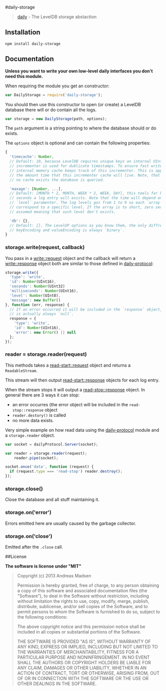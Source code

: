 #daily-storage

> [daily](https://github.com/AndreasMadsen/daily) - The LevelDB storage abstaction

## Installation

```sheel
npm install daily-storage
```

## Documentation

**Unless you want to write your own low-level daily interfaces you don't need this module.**

When requiring the module you get an constructor:

```javascript
var DailyStorage = require('daily-storage');
```

You should then use this constructor to open (or create) a LevelDB database
there will or do contain all the logs.

```javascript
var storage = new DailyStorage(path, options);
```

The `path` argument is a string pointing to where the database should or do
exists.

The `options` object is optional and can contain the following properties:

```javascript
{
  'timecache': Number,
  // Default: 10, because LevelDB requires unique keys an internal UInt16BE
  // incrementer is used for dublicate timestamps. To ensure fast write an
  // internal memory cache keeps track of this incrementer. This is approximatly
  // the amount time that this incrementer cache will live. Note, that when
  // no cache exists the database is queried.

  'maxage': [Number, ...],
  // Default: [MONTH * 2, MONTH, WEEK * 2, WEEK, DAY], this teels for how many
  // seconds a log entry will exists. Note that the time will depend on the log
  // `level` paramenter. The log levels gos from 1 to 9 so each `array index + 1`
  // correspond to a specific level. If the array is to short, zero seconds is
  // assumed meaning that such level don't exists.

  'db': {},
  // Default: {}, The LevelUP options as you know them, the only diffrence is that
  // keyEncoding and valueEncoding is always `binary`.
}
```

### storage.write(request, callback)

You pass in a [write::request](https://github.com/AndreasMadsen/daily-protocol#write----request)
object and the callback will return a [write::response](https://github.com/AndreasMadsen/daily-protocol#write----response)
object both are similar to those defined in [daily-protocol](https://github.com/AndreasMadsen/daily-protocol):

```javascript
storage.write({
  'type': 'write',
  'id': Number(UInt16),
  'seconds': Number(UInt32)
  'milliseconds': Number(UInt16),
  'level': Number(UInt8),
  'message': new Buffer()
}, function (err, response) {
  // If an error occurred it will be included in the `response` object, so `err`
  // is actually always `null`.
  response = {
    'type': 'write',
    'id': Number(UInt16),
    'error': new Error() || null
  };
});
```

### reader = storage.reader(request)

This methods takes a [read-start::request](https://github.com/AndreasMadsen/daily-protocol#read-start----request)
object and returns a `ReadableStream`.

This stream will then output [read-start::response](https://github.com/AndreasMadsen/daily-protocol#read-start----response)
objects for each log entry.

When the stream stops it will output
a [read-stop::response](https://github.com/AndreasMadsen/daily-protocol#read-stop----response)
object. In general there are 3 ways it can stop:

* an error occurres (the error object will be included in the `read-stop::response` object
* `reader.destory()` is called
* no more data exists.

Very simple example on how read data using the [daily-protocol](https://github.com/AndreasMadsen/daily-protocol)
module and a `storage.reader` object.

```javascript
var socket = dailyProtocol.Server(socket);

var reader = storage.reader(request);
    reader.pipe(socket);

socket.once('data', function (request) {
  if (request.type === 'read-stop') reader.destroy();
});
```

### storage.close()

Close the database and all stuff maintaining it.

### storage.on('error')

Errors emitted here are usually caused by the garbage collector.

### storage.on('close')

Emitted after the `.close` call.

##License

**The software is license under "MIT"**

> Copyright (c) 2013 Andreas Madsen
>
> Permission is hereby granted, free of charge, to any person obtaining a copy
> of this software and associated documentation files (the "Software"), to deal
> in the Software without restriction, including without limitation the rights
> to use, copy, modify, merge, publish, distribute, sublicense, and/or sell
> copies of the Software, and to permit persons to whom the Software is
> furnished to do so, subject to the following conditions:
>
> The above copyright notice and this permission notice shall be included in
> all copies or substantial portions of the Software.
>
> THE SOFTWARE IS PROVIDED "AS IS", WITHOUT WARRANTY OF ANY KIND, EXPRESS OR
> IMPLIED, INCLUDING BUT NOT LIMITED TO THE WARRANTIES OF MERCHANTABILITY,
> FITNESS FOR A PARTICULAR PURPOSE AND NONINFRINGEMENT. IN NO EVENT SHALL THE
> AUTHORS OR COPYRIGHT HOLDERS BE LIABLE FOR ANY CLAIM, DAMAGES OR OTHER
> LIABILITY, WHETHER IN AN ACTION OF CONTRACT, TORT OR OTHERWISE, ARISING FROM,
> OUT OF OR IN CONNECTION WITH THE SOFTWARE OR THE USE OR OTHER DEALINGS IN
> THE SOFTWARE.

